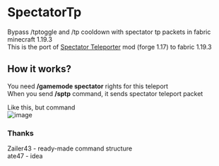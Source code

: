 # SpectatorTp
Bypass /tptoggle and /tp cooldown with spectator tp packets in fabric minecraft 1.19.3  
This is the port of [Spectator Teleporter](https://www.curseforge.com/minecraft/mc-mods/gm3-teleporter) mod (forge 1.17) to fabric 1.19.3
## How it works?
You need **/gamemode spectator** rights for this teleport  
When you send **/sptp** command, it sends spectator teleport packet  
  
Like this, but command  
![image](https://user-images.githubusercontent.com/68079109/224439169-9d280e26-ea4d-4897-85d4-bdbdf303831d.png)  
### Thanks
Zailer43 - ready-made command structure  
ate47 - idea  
